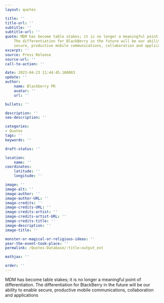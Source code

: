 ```yaml
---
layout: quotes

title: ''
title-url: ''
subtitle: ''
subtitle-url: ''
quote: MDM has become table stakes; it is no longer a meaningful point of differentiation.
    The differentiation for BlackBerry in the future will be our ability to enable
    secure, productive mobile communications, collaboration and applications.
excerpt: ''
source: Press Release
source-url: ''
call-to-action: ''

date: 2023-04-23 11:44:45.180083
update: ''
author:
    name: Blackberry PR
    avatar: ''
    url: ''

bullets: ''

description: ''
seo-description: ''

categories:
- Quotes
tags: ''
keywords: ''

draft-status: ''

location:
    name: ''
coordinates:
    latitude: ''
    longitude: ''

image: ''
image-alt: ''
image-author: ''
image-author-URL: ''
image-credits: ''
image-credits-URL: ''
image-credits-artist: ''
image-credits-artist-URL: ''
image-credits-title: ''
image-description: ''
image-title: ''

monster-or-magical-or-religious-ideas: ''
year-the-event-took-place: ''
permalink: /Quotes-Database/:title:output_ext

mathjax: ''

order: ''
---
```

MDM has become table stakes; it is no longer a meaningful point of differentiation. The differentiation for BlackBerry in the future will be our ability to enable secure, productive mobile communications, collaboration and applications